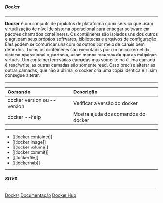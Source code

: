 
##### Docker
***
**Docker** é um conjunto de produtos de plataforma como serviço que usam virtualização de nível de sistema operacional para entregar software em pacotes chamados contêineres.
Os contêineres são isolados uns dos outros e agrupam seus próprios softwares, bibliotecas e arquivos de configuração. 
Eles podem se comunicar uns com os outros por meio de canais bem definidos.
Todos os contêineres são executados por um único kernel do sistema operacional e, portanto, usam menos recursos do que as máquinas virtuais.
Um container tem várias camadas mas somente na última camada é read/write, as outras camadas são somente read.
Caso precise alterar as outras camadas, que não a última, o docker cria uma cópia identica e aí sim consegue alterar.

***
|Comando|Descrição|
|:--|:--|
|docker version ou --version|Verificar a versão do docker|
|docker --help| Mostra ajuda dos comandos do docker|

***
* [[docker container]]
* [[docker image]]
* [[docker volume]]
* [[docker commit]]
* [[dockerfile]]
* [[dockerhub]]

***

##### SITES
***
[Docker](https://www.docker.com/)
[Documentação](https://docs.docker.com/)
[Docker Hub](https://hub.docker.com/)












